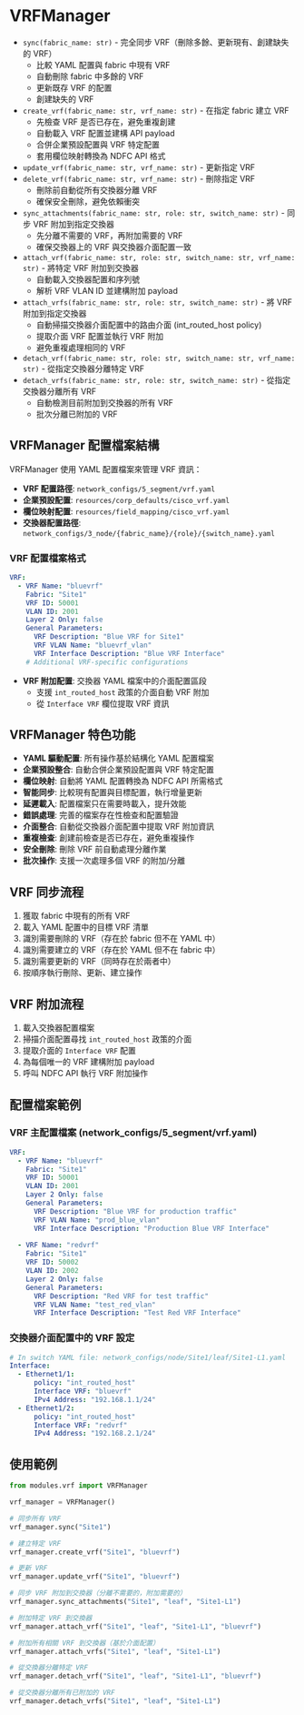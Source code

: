 # VRFManager
- `sync(fabric_name: str)` - 完全同步 VRF（刪除多餘、更新現有、創建缺失的 VRF）
  - 比較 YAML 配置與 fabric 中現有 VRF
  - 自動刪除 fabric 中多餘的 VRF
  - 更新既存 VRF 的配置
  - 創建缺失的 VRF
- `create_vrf(fabric_name: str, vrf_name: str)` - 在指定 fabric 建立 VRF
  - 先檢查 VRF 是否已存在，避免重複創建
  - 自動載入 VRF 配置並建構 API payload
  - 合併企業預設配置與 VRF 特定配置
  - 套用欄位映射轉換為 NDFC API 格式
- `update_vrf(fabric_name: str, vrf_name: str)` - 更新指定 VRF
- `delete_vrf(fabric_name: str, vrf_name: str)` - 刪除指定 VRF
  - 刪除前自動從所有交換器分離 VRF
  - 確保安全刪除，避免依賴衝突
- `sync_attachments(fabric_name: str, role: str, switch_name: str)` - 同步 VRF 附加到指定交換器
  - 先分離不需要的 VRF，再附加需要的 VRF
  - 確保交換器上的 VRF 與交換器介面配置一致
- `attach_vrf(fabric_name: str, role: str, switch_name: str, vrf_name: str)` - 將特定 VRF 附加到交換器
  - 自動載入交換器配置和序列號
  - 解析 VRF VLAN ID 並建構附加 payload
- `attach_vrfs(fabric_name: str, role: str, switch_name: str)` - 將 VRF 附加到指定交換器
  - 自動掃描交換器介面配置中的路由介面 (int_routed_host policy)
  - 提取介面 VRF 配置並執行 VRF 附加
  - 避免重複處理相同的 VRF
- `detach_vrf(fabric_name: str, role: str, switch_name: str, vrf_name: str)` - 從指定交換器分離特定 VRF
- `detach_vrfs(fabric_name: str, role: str, switch_name: str)` - 從指定交換器分離所有 VRF
  - 自動檢測目前附加到交換器的所有 VRF
  - 批次分離已附加的 VRF

## VRFManager 配置檔案結構
VRFManager 使用 YAML 配置檔案來管理 VRF 資訊：
- **VRF 配置路徑**: `network_configs/5_segment/vrf.yaml`
- **企業預設配置**: `resources/corp_defaults/cisco_vrf.yaml`
- **欄位映射配置**: `resources/field_mapping/cisco_vrf.yaml`
- **交換器配置路徑**: `network_configs/3_node/{fabric_name}/{role}/{switch_name}.yaml`

### VRF 配置檔案格式
```yaml
VRF:
  - VRF Name: "bluevrf"
    Fabric: "Site1"
    VRF ID: 50001
    VLAN ID: 2001
    Layer 2 Only: false
    General Parameters:
      VRF Description: "Blue VRF for Site1"
      VRF VLAN Name: "bluevrf_vlan"
      VRF Interface Description: "Blue VRF Interface"
    # Additional VRF-specific configurations
```

- **VRF 附加配置**: 交換器 YAML 檔案中的介面配置區段
  - 支援 `int_routed_host` 政策的介面自動 VRF 附加
  - 從 `Interface VRF` 欄位提取 VRF 資訊

## VRFManager 特色功能
- **YAML 驅動配置**: 所有操作基於結構化 YAML 配置檔案
- **企業預設整合**: 自動合併企業預設配置與 VRF 特定配置
- **欄位映射**: 自動將 YAML 配置轉換為 NDFC API 所需格式
- **智能同步**: 比較現有配置與目標配置，執行增量更新
- **延遲載入**: 配置檔案只在需要時載入，提升效能
- **錯誤處理**: 完善的檔案存在性檢查和配置驗證
- **介面整合**: 自動從交換器介面配置中提取 VRF 附加資訊
- **重複檢查**: 創建前檢查是否已存在，避免重複操作
- **安全刪除**: 刪除 VRF 前自動處理分離作業
- **批次操作**: 支援一次處理多個 VRF 的附加/分離

## VRF 同步流程
1. 獲取 fabric 中現有的所有 VRF
2. 載入 YAML 配置中的目標 VRF 清單
3. 識別需要刪除的 VRF（存在於 fabric 但不在 YAML 中）
4. 識別需要建立的 VRF（存在於 YAML 但不在 fabric 中）
5. 識別需要更新的 VRF（同時存在於兩者中）
6. 按順序執行刪除、更新、建立操作

## VRF 附加流程
1. 載入交換器配置檔案
2. 掃描介面配置尋找 `int_routed_host` 政策的介面
3. 提取介面的 `Interface VRF` 配置
4. 為每個唯一的 VRF 建構附加 payload
5. 呼叫 NDFC API 執行 VRF 附加操作

## 配置檔案範例

### VRF 主配置檔案 (network_configs/5_segment/vrf.yaml)
```yaml
VRF:
  - VRF Name: "bluevrf"
    Fabric: "Site1"
    VRF ID: 50001
    VLAN ID: 2001
    Layer 2 Only: false
    General Parameters:
      VRF Description: "Blue VRF for production traffic"
      VRF VLAN Name: "prod_blue_vlan"
      VRF Interface Description: "Production Blue VRF Interface"
  
  - VRF Name: "redvrf"
    Fabric: "Site1"
    VRF ID: 50002
    VLAN ID: 2002
    Layer 2 Only: false
    General Parameters:
      VRF Description: "Red VRF for test traffic"
      VRF VLAN Name: "test_red_vlan"
      VRF Interface Description: "Test Red VRF Interface"
```

### 交換器介面配置中的 VRF 設定
```yaml
# In switch YAML file: network_configs/node/Site1/leaf/Site1-L1.yaml
Interface:
  - Ethernet1/1:
      policy: "int_routed_host"
      Interface VRF: "bluevrf"
      IPv4 Address: "192.168.1.1/24"
  - Ethernet1/2:
      policy: "int_routed_host"  
      Interface VRF: "redvrf"
      IPv4 Address: "192.168.2.1/24"
```

## 使用範例
```python
from modules.vrf import VRFManager

vrf_manager = VRFManager()

# 同步所有 VRF
vrf_manager.sync("Site1")

# 建立特定 VRF
vrf_manager.create_vrf("Site1", "bluevrf")

# 更新 VRF
vrf_manager.update_vrf("Site1", "bluevrf")

# 同步 VRF 附加到交換器（分離不需要的，附加需要的）
vrf_manager.sync_attachments("Site1", "leaf", "Site1-L1")

# 附加特定 VRF 到交換器
vrf_manager.attach_vrf("Site1", "leaf", "Site1-L1", "bluevrf")

# 附加所有相關 VRF 到交換器（基於介面配置）
vrf_manager.attach_vrfs("Site1", "leaf", "Site1-L1")

# 從交換器分離特定 VRF
vrf_manager.detach_vrf("Site1", "leaf", "Site1-L1", "bluevrf")

# 從交換器分離所有已附加的 VRF
vrf_manager.detach_vrfs("Site1", "leaf", "Site1-L1")
```
